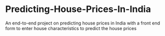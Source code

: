 # Predicting-House-Prices-In-India
An end-to-end project on predicting house prices in India with a front end form to enter house characteristics to predict the house prices
